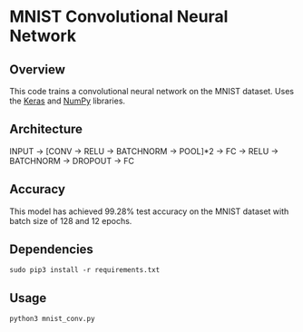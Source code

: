 # MNIST Convolutional Neural Network

## Overview
This code trains a convolutional neural network on the MNIST dataset. Uses the [Keras](https://keras.io/) and [NumPy](http://www.numpy.org/) libraries.

## Architecture
INPUT -> [CONV -> RELU -> BATCHNORM -> POOL]*2 -> FC -> RELU -> BATCHNORM -> DROPOUT -> FC

## Accuracy
This model has achieved 99.28% test accuracy on the MNIST dataset with batch size of 128 and 12 epochs.

## Dependencies

```sudo pip3 install -r requirements.txt```

## Usage
```python3 mnist_conv.py```
